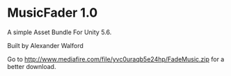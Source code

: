 # MusicFader 1.0
A simple Asset Bundle For Unity 5.6.

Built by Alexander Walford

Go to http://www.mediafire.com/file/yvc0uraqb5e24hp/FadeMusic.zip for a better download.
